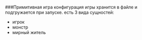 ###Примитивная игра
конфигурация игры хранится в файле и подгружается при запуске.
есть 3 вида сущностей:
 - игрок
 - монстр
 - мирный житель
